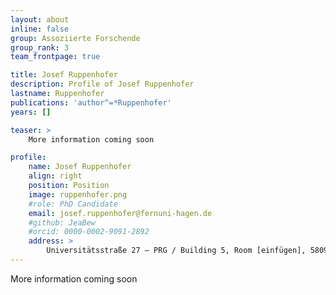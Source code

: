 ```yaml
---
layout: about
inline: false
group: Assoziierte Forschende
group_rank: 3
team_frontpage: true

title: Josef Ruppenhofer
description: Profile of Josef Ruppenhofer
lastname: Ruppenhofer
publications: 'author^=*Ruppenhofer'
years: []

teaser: >
    More information coming soon

profile:
    name: Josef Ruppenhofer
    align: right
    position: Position
    image: ruppenhofer.png
    #role: PhD Candidate
    email: josef.ruppenhofer@fernuni-hagen.de
    #github: JeaBew
    #orcid: 0000-0002-9091-2892
    address: >
        Universitätsstraße 27 – PRG / Building 5, Room [einfügen], 58097 Hagen
---
```


More information coming soon
